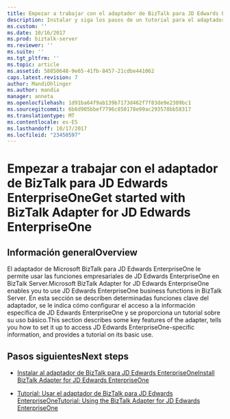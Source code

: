 ```yaml
---
title: Empezar a trabajar con el adaptador de BizTalk para JD Edwards EnterpriseOne | Documentos de Microsoft
description: Instalar y siga los pasos de un tutorial para el adaptador de BizTalk para JD Edwards EnterpriseOne en BizTalk Server
ms.custom: ''
ms.date: 10/16/2017
ms.prod: biztalk-server
ms.reviewer: ''
ms.suite: ''
ms.tgt_pltfrm: ''
ms.topic: article
ms.assetid: 58850648-9e65-41fb-8457-21cdbe441062
caps.latest.revision: 7
author: MandiOhlinger
ms.author: mandia
manager: anneta
ms.openlocfilehash: 1d91ba64f9ab139b7173d462f7f83de9e2309bc1
ms.sourcegitcommit: 6b6d905bbef7796c850178e99ac293578bb58317
ms.translationtype: MT
ms.contentlocale: es-ES
ms.lasthandoff: 10/17/2017
ms.locfileid: "23450597"
---
```

# <a name="get-started-with-biztalk-adapter-for-jd-edwards-enterpriseone"></a><span data-ttu-id="3b505-103">Empezar a trabajar con el adaptador de BizTalk para JD Edwards EnterpriseOne</span><span class="sxs-lookup"><span data-stu-id="3b505-103">Get started with BizTalk Adapter for JD Edwards EnterpriseOne</span></span>

## <a name="overview"></a><span data-ttu-id="3b505-104">Información general</span><span class="sxs-lookup"><span data-stu-id="3b505-104">Overview</span></span>
<span data-ttu-id="3b505-105">El adaptador de Microsoft BizTalk para JD Edwards EnterpriseOne le permite usar las funciones empresariales de JD Edwards EnterpriseOne en BizTalk Server.</span><span class="sxs-lookup"><span data-stu-id="3b505-105">Microsoft BizTalk Adapter for JD Edwards EnterpriseOne enables you to use JD Edwards EnterpriseOne business functions in BizTalk Server.</span></span> <span data-ttu-id="3b505-106">En esta sección se describen determinadas funciones clave del adaptador, se le indica cómo configurar el acceso a la información específica de JD Edwards EnterpriseOne y se proporciona un tutorial sobre su uso básico.</span><span class="sxs-lookup"><span data-stu-id="3b505-106">This section describes some key features of the adapter, tells you how to set it up to access JD Edwards EnterpriseOne-specific information, and provides a tutorial on its basic use.</span></span>  
  
## <a name="next-steps"></a><span data-ttu-id="3b505-107">Pasos siguientes</span><span class="sxs-lookup"><span data-stu-id="3b505-107">Next steps</span></span>
  
-   [<span data-ttu-id="3b505-108">Instalar al adaptador de BizTalk para JD Edwards EnterpriseOne</span><span class="sxs-lookup"><span data-stu-id="3b505-108">Install BizTalk Adapter for JD Edwards EnterpriseOne</span></span>](../core/installing-biztalk-adapter-for-jd-edwards-enterpriseone.md)  
  
-   [<span data-ttu-id="3b505-109">Tutorial: Usar el adaptador de BizTalk para JD Edwards EnterpriseOne</span><span class="sxs-lookup"><span data-stu-id="3b505-109">Tutorial: Using the BizTalk Adapter for JD Edwards EnterpriseOne</span></span>](../core/tutorial-using-the-biztalk-adapter-for-jd-edwards-enterpriseone.md)
